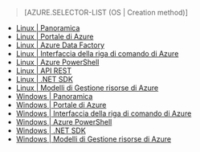 > [AZURE.SELECTOR-LIST (OS | Creation method)]
- [Linux | Panoramica](hdinsight-hadoop-provision-linux-clusters.md)
- [Linux | Portale di Azure](hdinsight-hadoop-create-linux-clusters-portal.md)
- [Linux | Azure Data Factory](hdinsight-hadoop-create-linux-clusters-adf.md)
- [Linux | Interfaccia della riga di comando di Azure](hdinsight-hadoop-create-linux-clusters-azure-cli.md)
- [Linux | Azure PowerShell](hdinsight-hadoop-create-linux-clusters-azure-powershell.md)
- [Linux | API REST](hdinsight-hadoop-create-linux-clusters-curl-rest.md)
- [Linux | .NET SDK](hdinsight-hadoop-create-linux-clusters-dotnet-sdk.md)
- [Linux | Modelli di Gestione risorse di Azure](hdinsight-hadoop-create-linux-clusters-arm-templates.md)
- [Windows | Panoramica](hdinsight-provision-clusters.md)
- [Windows | Portale di Azure](hdinsight-hadoop-create-windows-clusters-portal.md)
- [Windows | Interfaccia della riga di comando di Azure](hdinsight-hadoop-create-windows-clusters-cli.md)
- [Windows | Azure PowerShell](hdinsight-hadoop-create-windows-clusters-powershell.md)
- [Windows | .NET SDK](hdinsight-hadoop-create-windows-clusters-dotnet-sdk.md)
- [Windows | Modelli di Gestione risorse di Azure](hdinsight-hadoop-create-windows-clusters-arm-templates.md)

<!---HONumber=AcomDC_0907_2016-->